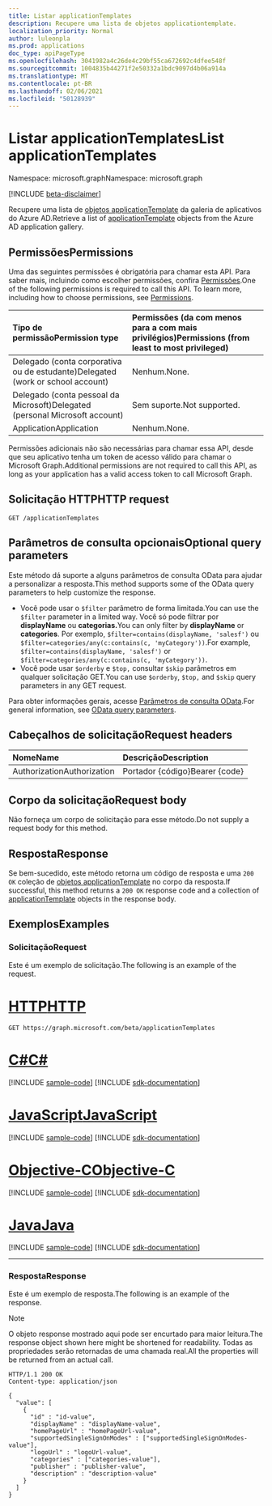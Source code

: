 ```yaml
---
title: Listar applicationTemplates
description: Recupere uma lista de objetos applicationtemplate.
localization_priority: Normal
author: luleonpla
ms.prod: applications
doc_type: apiPageType
ms.openlocfilehash: 3041982a4c26de4c29bf55ca672692c4dfee548f
ms.sourcegitcommit: 1004835b44271f2e50332a1bdc9097d4b06a914a
ms.translationtype: MT
ms.contentlocale: pt-BR
ms.lasthandoff: 02/06/2021
ms.locfileid: "50128939"
---
```

# <a name="list-applicationtemplates"></a><span data-ttu-id="eaf11-103">Listar applicationTemplates</span><span class="sxs-lookup"><span data-stu-id="eaf11-103">List applicationTemplates</span></span>

<span data-ttu-id="eaf11-104">Namespace: microsoft.graph</span><span class="sxs-lookup"><span data-stu-id="eaf11-104">Namespace: microsoft.graph</span></span>

[!INCLUDE [beta-disclaimer](../../includes/beta-disclaimer.md)]

<span data-ttu-id="eaf11-105">Recupere uma lista de [objetos applicationTemplate](../resources/applicationtemplate.md) da galeria de aplicativos do Azure AD.</span><span class="sxs-lookup"><span data-stu-id="eaf11-105">Retrieve a list of [applicationTemplate](../resources/applicationtemplate.md) objects from the Azure AD application gallery.</span></span>

## <a name="permissions"></a><span data-ttu-id="eaf11-106">Permissões</span><span class="sxs-lookup"><span data-stu-id="eaf11-106">Permissions</span></span>

<span data-ttu-id="eaf11-p101">Uma das seguintes permissões é obrigatória para chamar esta API. Para saber mais, incluindo como escolher permissões, confira [Permissões](/graph/permissions-reference).</span><span class="sxs-lookup"><span data-stu-id="eaf11-p101">One of the following permissions is required to call this API. To learn more, including how to choose permissions, see [Permissions](/graph/permissions-reference).</span></span>

| <span data-ttu-id="eaf11-109">Tipo de permissão</span><span class="sxs-lookup"><span data-stu-id="eaf11-109">Permission type</span></span>                        | <span data-ttu-id="eaf11-110">Permissões (da com menos para a com mais privilégios)</span><span class="sxs-lookup"><span data-stu-id="eaf11-110">Permissions (from least to most privileged)</span></span> |
|:---------------------------------------|:--------------------------------------------|
| <span data-ttu-id="eaf11-111">Delegado (conta corporativa ou de estudante)</span><span class="sxs-lookup"><span data-stu-id="eaf11-111">Delegated (work or school account)</span></span>     | <span data-ttu-id="eaf11-112">Nenhum.</span><span class="sxs-lookup"><span data-stu-id="eaf11-112">None.</span></span> |
| <span data-ttu-id="eaf11-113">Delegado (conta pessoal da Microsoft)</span><span class="sxs-lookup"><span data-stu-id="eaf11-113">Delegated (personal Microsoft account)</span></span> | <span data-ttu-id="eaf11-114">Sem suporte.</span><span class="sxs-lookup"><span data-stu-id="eaf11-114">Not supported.</span></span> |
| <span data-ttu-id="eaf11-115">Application</span><span class="sxs-lookup"><span data-stu-id="eaf11-115">Application</span></span>                            | <span data-ttu-id="eaf11-116">Nenhum.</span><span class="sxs-lookup"><span data-stu-id="eaf11-116">None.</span></span> |

<span data-ttu-id="eaf11-117">Permissões adicionais não são necessárias para chamar essa API, desde que seu aplicativo tenha um token de acesso válido para chamar o Microsoft Graph.</span><span class="sxs-lookup"><span data-stu-id="eaf11-117">Additional permissions are not required to call this API, as long as your application has a valid access token to call Microsoft Graph.</span></span>

## <a name="http-request"></a><span data-ttu-id="eaf11-118">Solicitação HTTP</span><span class="sxs-lookup"><span data-stu-id="eaf11-118">HTTP request</span></span>

<!-- { "blockType": "ignored" } -->

```http
GET /applicationTemplates
```

## <a name="optional-query-parameters"></a><span data-ttu-id="eaf11-119">Parâmetros de consulta opcionais</span><span class="sxs-lookup"><span data-stu-id="eaf11-119">Optional query parameters</span></span>

<span data-ttu-id="eaf11-120">Este método dá suporte a alguns parâmetros de consulta OData para ajudar a personalizar a resposta.</span><span class="sxs-lookup"><span data-stu-id="eaf11-120">This method supports some of the OData query parameters to help customize the response.</span></span> 

- <span data-ttu-id="eaf11-121">Você pode usar o `$filter` parâmetro de forma limitada.</span><span class="sxs-lookup"><span data-stu-id="eaf11-121">You can use the `$filter` parameter in a limited way.</span></span> <span data-ttu-id="eaf11-122">Você só pode filtrar por **displayName** ou **categorias.**</span><span class="sxs-lookup"><span data-stu-id="eaf11-122">You can only filter by **displayName** or **categories**.</span></span> <span data-ttu-id="eaf11-123">Por exemplo,  `$filter=contains(displayName, 'salesf')` ou `$filter=categories/any(c:contains(c, 'myCategory'))`.</span><span class="sxs-lookup"><span data-stu-id="eaf11-123">For example,  `$filter=contains(displayName, 'salesf')` or `$filter=categories/any(c:contains(c, 'myCategory'))`.</span></span>
- <span data-ttu-id="eaf11-124">Você pode usar `$orderby` e `$top,` consultar `$skip` parâmetros em qualquer solicitação GET.</span><span class="sxs-lookup"><span data-stu-id="eaf11-124">You can use `$orderby`, `$top,` and `$skip` query parameters in any GET request.</span></span>

<span data-ttu-id="eaf11-125">Para obter informações gerais, acesse [Parâmetros de consulta OData](/graph/query-parameters).</span><span class="sxs-lookup"><span data-stu-id="eaf11-125">For general information, see [OData query parameters](/graph/query-parameters).</span></span>

## <a name="request-headers"></a><span data-ttu-id="eaf11-126">Cabeçalhos de solicitação</span><span class="sxs-lookup"><span data-stu-id="eaf11-126">Request headers</span></span>

| <span data-ttu-id="eaf11-127">Nome</span><span class="sxs-lookup"><span data-stu-id="eaf11-127">Name</span></span>      |<span data-ttu-id="eaf11-128">Descrição</span><span class="sxs-lookup"><span data-stu-id="eaf11-128">Description</span></span>|
|:----------|:----------|
| <span data-ttu-id="eaf11-129">Authorization</span><span class="sxs-lookup"><span data-stu-id="eaf11-129">Authorization</span></span> | <span data-ttu-id="eaf11-130">Portador {código}</span><span class="sxs-lookup"><span data-stu-id="eaf11-130">Bearer {code}</span></span> |

## <a name="request-body"></a><span data-ttu-id="eaf11-131">Corpo da solicitação</span><span class="sxs-lookup"><span data-stu-id="eaf11-131">Request body</span></span>

<span data-ttu-id="eaf11-132">Não forneça um corpo de solicitação para esse método.</span><span class="sxs-lookup"><span data-stu-id="eaf11-132">Do not supply a request body for this method.</span></span>

## <a name="response"></a><span data-ttu-id="eaf11-133">Resposta</span><span class="sxs-lookup"><span data-stu-id="eaf11-133">Response</span></span>

<span data-ttu-id="eaf11-134">Se bem-sucedido, este método retorna um código de resposta e uma `200 OK` coleção de [objetos applicationTemplate](../resources/applicationtemplate.md) no corpo da resposta.</span><span class="sxs-lookup"><span data-stu-id="eaf11-134">If successful, this method returns a `200 OK` response code and a collection of [applicationTemplate](../resources/applicationtemplate.md) objects in the response body.</span></span>

## <a name="examples"></a><span data-ttu-id="eaf11-135">Exemplos</span><span class="sxs-lookup"><span data-stu-id="eaf11-135">Examples</span></span>

### <a name="request"></a><span data-ttu-id="eaf11-136">Solicitação</span><span class="sxs-lookup"><span data-stu-id="eaf11-136">Request</span></span>

<span data-ttu-id="eaf11-137">Este é um exemplo de solicitação.</span><span class="sxs-lookup"><span data-stu-id="eaf11-137">The following is an example of the request.</span></span>

# <a name="http"></a>[<span data-ttu-id="eaf11-138">HTTP</span><span class="sxs-lookup"><span data-stu-id="eaf11-138">HTTP</span></span>](#tab/http)
<!-- {
  "blockType": "request",
  "name": "get_applicationtemplates"
}-->

```msgraph-interactive
GET https://graph.microsoft.com/beta/applicationTemplates
```
# <a name="c"></a>[<span data-ttu-id="eaf11-139">C#</span><span class="sxs-lookup"><span data-stu-id="eaf11-139">C#</span></span>](#tab/csharp)
[!INCLUDE [sample-code](../includes/snippets/csharp/get-applicationtemplates-csharp-snippets.md)]
[!INCLUDE [sdk-documentation](../includes/snippets/snippets-sdk-documentation-link.md)]

# <a name="javascript"></a>[<span data-ttu-id="eaf11-140">JavaScript</span><span class="sxs-lookup"><span data-stu-id="eaf11-140">JavaScript</span></span>](#tab/javascript)
[!INCLUDE [sample-code](../includes/snippets/javascript/get-applicationtemplates-javascript-snippets.md)]
[!INCLUDE [sdk-documentation](../includes/snippets/snippets-sdk-documentation-link.md)]

# <a name="objective-c"></a>[<span data-ttu-id="eaf11-141">Objective-C</span><span class="sxs-lookup"><span data-stu-id="eaf11-141">Objective-C</span></span>](#tab/objc)
[!INCLUDE [sample-code](../includes/snippets/objc/get-applicationtemplates-objc-snippets.md)]
[!INCLUDE [sdk-documentation](../includes/snippets/snippets-sdk-documentation-link.md)]

# <a name="java"></a>[<span data-ttu-id="eaf11-142">Java</span><span class="sxs-lookup"><span data-stu-id="eaf11-142">Java</span></span>](#tab/java)
[!INCLUDE [sample-code](../includes/snippets/java/get-applicationtemplates-java-snippets.md)]
[!INCLUDE [sdk-documentation](../includes/snippets/snippets-sdk-documentation-link.md)]

---


### <a name="response"></a><span data-ttu-id="eaf11-143">Resposta</span><span class="sxs-lookup"><span data-stu-id="eaf11-143">Response</span></span>

<span data-ttu-id="eaf11-144">Este é um exemplo de resposta.</span><span class="sxs-lookup"><span data-stu-id="eaf11-144">The following is an example of the response.</span></span>

> [!NOTE]
> <span data-ttu-id="eaf11-145">O objeto response mostrado aqui pode ser encurtado para maior leitura.</span><span class="sxs-lookup"><span data-stu-id="eaf11-145">The response object shown here might be shortened for readability.</span></span> <span data-ttu-id="eaf11-146">Todas as propriedades serão retornadas de uma chamada real.</span><span class="sxs-lookup"><span data-stu-id="eaf11-146">All the properties will be returned from an actual call.</span></span>

<!-- {
  "blockType": "response",
  "truncated": true,
  "@odata.type": "microsoft.graph.applicationTemplate",
  "isCollection": true
} -->

```http
HTTP/1.1 200 OK
Content-type: application/json

{
  "value": [
    {
      "id" : "id-value",
      "displayName" : "displayName-value",
      "homePageUrl" : "homePageUrl-value",
      "supportedSingleSignOnModes" : ["supportedSingleSignOnModes-value"],
      "logoUrl" : "logoUrl-value",
      "categories" : ["categories-value"],
      "publisher" : "publisher-value",
      "description" : "description-value"
    }
  ]
}
```

<!-- uuid: 16cd6b66-4b1a-43a1-adaf-3a886856ed98
2019-02-04 14:57:30 UTC -->
<!-- {
  "type": "#page.annotation",
  "description": "List applicationTemplates",
  "keywords": "",
  "section": "documentation",
  "tocPath": ""
}-->




